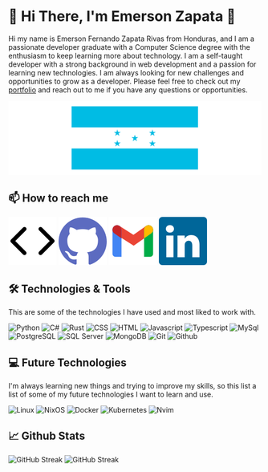 # 👋 Hi There, I'm Emerson Zapata 🚀

Hi my name is Emerson Fernando Zapata Rivas from Honduras, and I am a passionate developer graduate with a Computer Science degree with the enthusiasm to keep learning more about technology. I am a self-taught developer with a strong background in web development and a passion for learning new technologies. I am always looking for new challenges and opportunities to grow as a developer. Please feel free to check out my [portfolio](https://helpful-kitten-b5ae2a.netlify.app/) and reach out to me if you have any questions or opportunities.

![Honduras](assets/hondurasflag.svg)

## 📫 How to reach me

[![Portfolio](assets/website.svg)](https://helpful-kitten-b5ae2a.netlify.app/)
[![Github](assets/github.svg)](https://github.com/EFZR)
[![Gmail](assets/gmail.svg)](mailto:emerson.zapatarivas@gmail.com)
[![Linkedin](assets/linkedin.svg)](https://www.linkedin.com/in/emerson-zapata-1b5485232/)

## 🛠️ Technologies & Tools

This are some of the technologies I have used and most liked to work with.

![Python](https://img.shields.io/badge/-Python-3776AB?logo=python&logoColor=white&style=flat-square)
![C#](https://img.shields.io/badge/-C%23-239120?logo=c-sharp&logoColor=white&style=flat-square)
![Rust](https://img.shields.io/badge/-Rust-000000?logo=Rust&logoColor=white&style=flat-square)
![CSS](https://img.shields.io/badge/-CSS-1572B6?logo=css3&logoColor=white&style=flat-square)
![HTML](https://img.shields.io/badge/-HTML-E34F26?logo=html5&logoColor=white&style=flat-square)
![Javascript](https://img.shields.io/badge/-Javascript-F7DF1E?logo=javascript&logoColor=414141&style=flat-square)
![Typescript](https://img.shields.io/badge/-Typescript-3178C6?logo=typescript&logoColor=white&style=flat-square)
![MySql](https://img.shields.io/badge/-MySQL-4479A1?logo=mysql&logoColor=white&style=flat-square)
![PostgreSQL](https://img.shields.io/badge/-PostgreSQL-336791?logo=postgresql&logoColor=white&style=flat-square)
![SQL Server](https://img.shields.io/badge/-SQL%20Server-CC2927?logo=microsoftsqlserver&logoColor=white&style=flat-square)
![MongoDB](https://img.shields.io/badge/-MongoDB-47A248?logo=mongodb&logoColor=white&style=flat-square)
![Git](https://img.shields.io/badge/-Git-F05032?logo=Git&logoColor=white&style=flat-square)
![Github](https://img.shields.io/badge/-Github-181717?logo=GitHub&logoColor=white&style=flat-square)
<!-- ![Flask](https://img.shields.io/badge/-Flask-000000?logo=Flask&logoColor=white&style=flat-square) -->
<!-- ![Django](https://img.shields.io/badge/-Django-092E20?logo=Django&logoColor=white&style=flat-square) -->
<!-- ![.Net](https://img.shields.io/badge/-dotnet-512BD4?logo=dotnet&logoColor=white&style=flat-square) -->
<!-- ![Axum](https://img.shields.io/badge/-Axum-000000?logo=Axum&logoColor=white&style=flat-square) -->
<!-- ![Tailwind](https://img.shields.io/badge/-Tailwind%20css-06B6D4?logo=tailwindcss&logoColor=white&style=flat-square) -->
<!-- ![Bootstrap](https://img.shields.io/badge/-Bootstrap-7952B3?logo=bootstrap&logoColor=white&style=flat-square) -->
<!-- ![Node.js](https://img.shields.io/badge/-Node.js-339933?logo=node.js&logoColor=white&style=flat-square) -->
<!-- ![React](https://img.shields.io/badge/-React-61DAFB?logo=react&logoColor=414141&style=flat-square) -->
<!-- ![Vite](https://img.shields.io/badge/-Vite-646CFF?logo=Vite&logoColor=white&style=flat-square) -->
<!-- ![Remix](https://img.shields.io/badge/-Remix-000000?logo=Remix&logoColor=white&style=flat-square) -->
<!-- ![React Native](https://img.shields.io/badge/-React%20Native-61DAFB?logo=react&logoColor=414141&style=flat-square) -->
<!-- ![Firebase](https://img.shields.io/badge/-Firebase-FFCA28?logo=firebase&logoColor=414141&style=flat-square) -->
<!-- ![Sqlite](https://img.shields.io/badge/-SQLite-003B57?logo=sqlite&logoColor=white&style=flat-square) -->
<!-- ![Windows](https://img.shields.io/badge/-Windows-0078D4?logo=windows&logoColor=white&style=flat-square) -->
<!-- ![Linux Mint](https://img.shields.io/badge/-Linux%20Mint-87CF3E?logo=linuxmint&logoColor=white&style=flat-square) -->

## 💻 Future Technologies

I'm always learning new things and trying to improve my skills, so this list a list of some of my future technologies I want to learn and use.

![Linux](https://img.shields.io/badge/-Linux-FCC624?logo=Linux&logoColor=414141&style=flat-square)
![NixOS](https://img.shields.io/badge/-NixOS-5277C3?logo=NixOS&logoColor=white&style=flat-square)
![Docker](https://img.shields.io/badge/-Docker-2496ED?logo=Docker&logoColor=white&style=flat-square)
![Kubernetes](https://img.shields.io/badge/-Kubernetes-326CE5?logo=Kubernetes&logoColor=white&style=flat-square)
![Nvim](https://img.shields.io/badge/-Neovim-57A143?logo=neovim&logoColor=white&style=flat-square)

## 📈 Github Stats

![GitHub Streak](https://streak-stats.demolab.com?user=efzr&theme=transparent&card_width=900)
![GitHub Streak](https://github-profile-trophy.vercel.app/?username=efzr)
